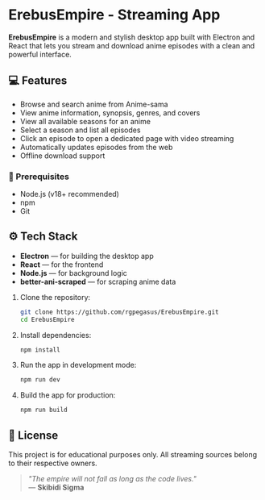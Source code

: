 # ErebusEmpire - Streaming App

**ErebusEmpire** is a modern and stylish desktop app built with Electron and React that lets you stream and download anime episodes with a clean and powerful interface.

## 💻 Features

- Browse and search anime from Anime-sama
- View anime information, synopsis, genres, and covers
- View all available seasons for an anime
- Select a season and list all episodes
- Click an episode to open a dedicated page with video streaming
- Automatically updates episodes from the web
- Offline download support

### 🧪 Prerequisites

- Node.js (v18+ recommended)
- npm 
- Git

## ⚙️ Tech Stack

- **Electron** — for building the desktop app
- **React** — for the frontend
- **Node.js** — for background logic
- **better-ani-scraped** — for scraping anime data

1. Clone the repository:
   ```bash
   git clone https://github.com/rgpegasus/ErebusEmpire.git
   cd ErebusEmpire
   ```

2. Install dependencies:
   ```bash
   npm install
   ```

3. Run the app in development mode:
   ```bash
   npm run dev
   ```

4. Build the app for production:
   ```bash
   npm run build
   ```

## 📜 License

This project is for educational purposes only. All streaming sources belong to their respective owners.



> *"The empire will not fall as long as the code lives."*   
> — **Skibidi Sigma**
